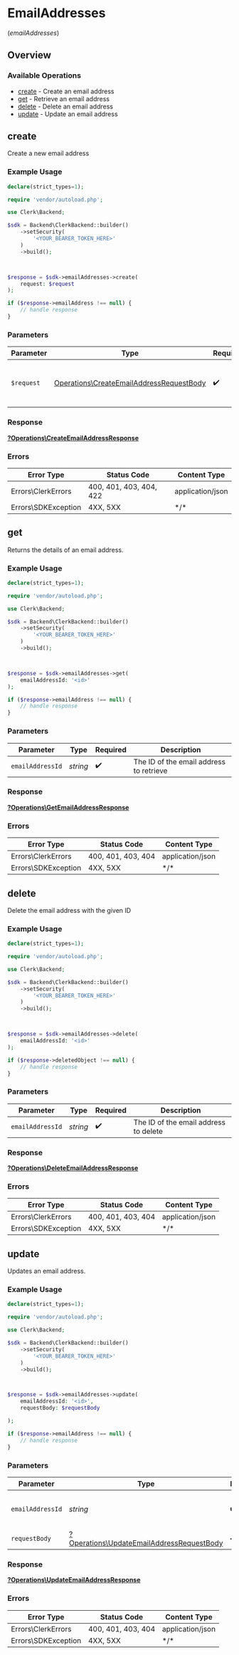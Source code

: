 # EmailAddresses
(*emailAddresses*)

## Overview

### Available Operations

* [create](#create) - Create an email address
* [get](#get) - Retrieve an email address
* [delete](#delete) - Delete an email address
* [update](#update) - Update an email address

## create

Create a new email address

### Example Usage

<!-- UsageSnippet language="php" operationID="CreateEmailAddress" method="post" path="/email_addresses" -->
```php
declare(strict_types=1);

require 'vendor/autoload.php';

use Clerk\Backend;

$sdk = Backend\ClerkBackend::builder()
    ->setSecurity(
        '<YOUR_BEARER_TOKEN_HERE>'
    )
    ->build();



$response = $sdk->emailAddresses->create(
    request: $request
);

if ($response->emailAddress !== null) {
    // handle response
}
```

### Parameters

| Parameter                                                                                            | Type                                                                                                 | Required                                                                                             | Description                                                                                          |
| ---------------------------------------------------------------------------------------------------- | ---------------------------------------------------------------------------------------------------- | ---------------------------------------------------------------------------------------------------- | ---------------------------------------------------------------------------------------------------- |
| `$request`                                                                                           | [Operations\CreateEmailAddressRequestBody](../../Models/Operations/CreateEmailAddressRequestBody.md) | :heavy_check_mark:                                                                                   | The request object to use for the request.                                                           |

### Response

**[?Operations\CreateEmailAddressResponse](../../Models/Operations/CreateEmailAddressResponse.md)**

### Errors

| Error Type              | Status Code             | Content Type            |
| ----------------------- | ----------------------- | ----------------------- |
| Errors\ClerkErrors      | 400, 401, 403, 404, 422 | application/json        |
| Errors\SDKException     | 4XX, 5XX                | \*/\*                   |

## get

Returns the details of an email address.

### Example Usage

<!-- UsageSnippet language="php" operationID="GetEmailAddress" method="get" path="/email_addresses/{email_address_id}" -->
```php
declare(strict_types=1);

require 'vendor/autoload.php';

use Clerk\Backend;

$sdk = Backend\ClerkBackend::builder()
    ->setSecurity(
        '<YOUR_BEARER_TOKEN_HERE>'
    )
    ->build();



$response = $sdk->emailAddresses->get(
    emailAddressId: '<id>'
);

if ($response->emailAddress !== null) {
    // handle response
}
```

### Parameters

| Parameter                               | Type                                    | Required                                | Description                             |
| --------------------------------------- | --------------------------------------- | --------------------------------------- | --------------------------------------- |
| `emailAddressId`                        | *string*                                | :heavy_check_mark:                      | The ID of the email address to retrieve |

### Response

**[?Operations\GetEmailAddressResponse](../../Models/Operations/GetEmailAddressResponse.md)**

### Errors

| Error Type          | Status Code         | Content Type        |
| ------------------- | ------------------- | ------------------- |
| Errors\ClerkErrors  | 400, 401, 403, 404  | application/json    |
| Errors\SDKException | 4XX, 5XX            | \*/\*               |

## delete

Delete the email address with the given ID

### Example Usage

<!-- UsageSnippet language="php" operationID="DeleteEmailAddress" method="delete" path="/email_addresses/{email_address_id}" -->
```php
declare(strict_types=1);

require 'vendor/autoload.php';

use Clerk\Backend;

$sdk = Backend\ClerkBackend::builder()
    ->setSecurity(
        '<YOUR_BEARER_TOKEN_HERE>'
    )
    ->build();



$response = $sdk->emailAddresses->delete(
    emailAddressId: '<id>'
);

if ($response->deletedObject !== null) {
    // handle response
}
```

### Parameters

| Parameter                             | Type                                  | Required                              | Description                           |
| ------------------------------------- | ------------------------------------- | ------------------------------------- | ------------------------------------- |
| `emailAddressId`                      | *string*                              | :heavy_check_mark:                    | The ID of the email address to delete |

### Response

**[?Operations\DeleteEmailAddressResponse](../../Models/Operations/DeleteEmailAddressResponse.md)**

### Errors

| Error Type          | Status Code         | Content Type        |
| ------------------- | ------------------- | ------------------- |
| Errors\ClerkErrors  | 400, 401, 403, 404  | application/json    |
| Errors\SDKException | 4XX, 5XX            | \*/\*               |

## update

Updates an email address.

### Example Usage

<!-- UsageSnippet language="php" operationID="UpdateEmailAddress" method="patch" path="/email_addresses/{email_address_id}" -->
```php
declare(strict_types=1);

require 'vendor/autoload.php';

use Clerk\Backend;

$sdk = Backend\ClerkBackend::builder()
    ->setSecurity(
        '<YOUR_BEARER_TOKEN_HERE>'
    )
    ->build();



$response = $sdk->emailAddresses->update(
    emailAddressId: '<id>',
    requestBody: $requestBody

);

if ($response->emailAddress !== null) {
    // handle response
}
```

### Parameters

| Parameter                                                                                             | Type                                                                                                  | Required                                                                                              | Description                                                                                           |
| ----------------------------------------------------------------------------------------------------- | ----------------------------------------------------------------------------------------------------- | ----------------------------------------------------------------------------------------------------- | ----------------------------------------------------------------------------------------------------- |
| `emailAddressId`                                                                                      | *string*                                                                                              | :heavy_check_mark:                                                                                    | The ID of the email address to update                                                                 |
| `requestBody`                                                                                         | [?Operations\UpdateEmailAddressRequestBody](../../Models/Operations/UpdateEmailAddressRequestBody.md) | :heavy_minus_sign:                                                                                    | N/A                                                                                                   |

### Response

**[?Operations\UpdateEmailAddressResponse](../../Models/Operations/UpdateEmailAddressResponse.md)**

### Errors

| Error Type          | Status Code         | Content Type        |
| ------------------- | ------------------- | ------------------- |
| Errors\ClerkErrors  | 400, 401, 403, 404  | application/json    |
| Errors\SDKException | 4XX, 5XX            | \*/\*               |